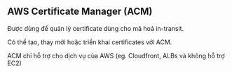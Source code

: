 ## AWS Certificate Manager (ACM)

Được dùng để quản lý certificate dùng cho mã hoá in-transit. 

Có thể tạo, thay mới hoặc triển khai certificates với ACM. 

ACM chỉ hỗ trợ cho dịch vụ của AWS (eg. Cloudfront, ALBs và không hỗ trợ EC2)

